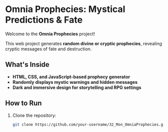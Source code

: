 # Omnia Prophecies: Mystical Predictions & Fate

Welcome to the **Omnia Prophecies** project!

This web project generates **random divine or cryptic prophecies**, revealing cryptic messages of fate and destruction.

## What's Inside
- **HTML, CSS, and JavaScript-based prophecy generator**
- **Randomly displays mystic warnings and hidden messages**
- **Dark and immersive design for storytelling and RPG settings**

## How to Run

1. Clone the repository:
   ```bash
   git clone https://github.com/your-username/32_Mon_OmniaProphecies.git
